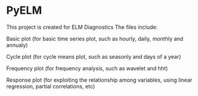 # PyELM
This project is created for ELM Diagnostics
The files include:

Basic plot (for basic time series plot, such as hourly, daily, monthly and annualy) 

Cycle plot (for cycle means plot, such as seasonly and days of a year)

Frequency plot (for frequency analysis, such as wavelet and hht)

Response plot (for exploiting the relationship among variables, using linear regression, partial correlations, etc)


